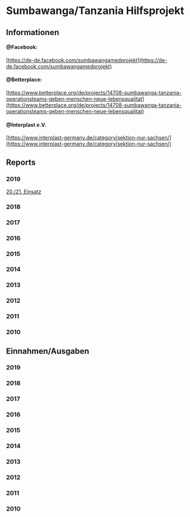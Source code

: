 # Sumbawanga/Tanzania Hilfsprojekt

## Informationen
#### @Facebook:
[https://de-de.facebook.com/sumbawangamedprojekt](https://de-de.facebook.com/sumbawangamedprojekt)

#### @Betterplace:
[https://www.betterplace.org/de/projects/14708-sumbawanga-tanzania-operationsteams-geben-menschen-neue-lebensqualitat](https://www.betterplace.org/de/projects/14708-sumbawanga-tanzania-operationsteams-geben-menschen-neue-lebensqualitat)

#### @Interplast e.V.
[https://www.interplast-germany.de/category/sektion-nur-sachsen/](https://www.interplast-germany.de/category/sektion-nur-sachsen/)

## Reports

### 2019
[20./21. Einsatz](Reports/2019/20_21.md)

### 2018

### 2017

### 2016

### 2015

### 2014

### 2013

### 2012

### 2011

### 2010

## Einnahmen/Ausgaben

### 2019

### 2018

### 2017

### 2016

### 2015

### 2014

### 2013

### 2012

### 2011

### 2010


